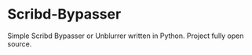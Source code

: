 # Scribd-Bypasser
Simple Scribd Bypasser or Unblurrer written in Python. Project fully open source.
